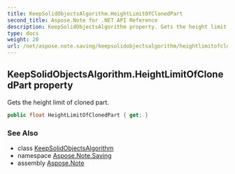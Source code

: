```yaml
---
title: KeepSolidObjectsAlgorithm.HeightLimitOfClonedPart
second_title: Aspose.Note for .NET API Reference
description: KeepSolidObjectsAlgorithm property. Gets the height limit of cloned part
type: docs
weight: 20
url: /net/aspose.note.saving/keepsolidobjectsalgorithm/heightlimitofclonedpart/
---
```

## KeepSolidObjectsAlgorithm.HeightLimitOfClonedPart property

Gets the height limit of cloned part.

```csharp
public float HeightLimitOfClonedPart { get; }
```

### See Also

* class [KeepSolidObjectsAlgorithm](../)
* namespace [Aspose.Note.Saving](../../keepsolidobjectsalgorithm/)
* assembly [Aspose.Note](../../../)


